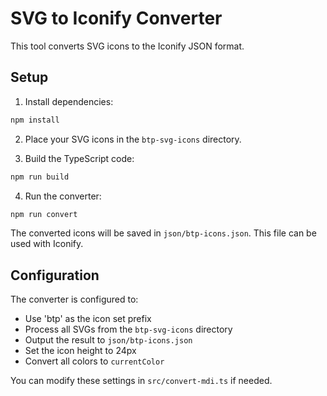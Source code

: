 # SVG to Iconify Converter

This tool converts SVG icons to the Iconify JSON format.

## Setup

1. Install dependencies:
```bash
npm install
```

2. Place your SVG icons in the `btp-svg-icons` directory.

3. Build the TypeScript code:
```bash
npm run build
```

4. Run the converter:
```bash
npm run convert
```

The converted icons will be saved in `json/btp-icons.json`. This file can be used with Iconify.

## Configuration

The converter is configured to:
- Use 'btp' as the icon set prefix
- Process all SVGs from the `btp-svg-icons` directory
- Output the result to `json/btp-icons.json`
- Set the icon height to 24px
- Convert all colors to `currentColor`

You can modify these settings in `src/convert-mdi.ts` if needed. 